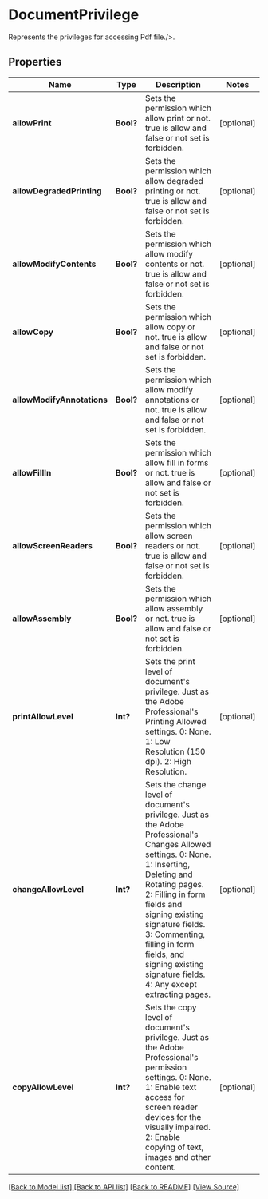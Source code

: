 # DocumentPrivilege
Represents the privileges for accessing Pdf file./>.

## Properties
Name | Type | Description | Notes
------------ | ------------- | ------------- | -------------
**allowPrint** | **Bool?** | Sets the permission which allow print or not. true is allow and false or not set is forbidden. | [optional]
**allowDegradedPrinting** | **Bool?** | Sets the permission which allow degraded printing or not. true is allow and false or not set is forbidden. | [optional]
**allowModifyContents** | **Bool?** | Sets the permission which allow modify contents or not. true is allow and false or not set is forbidden. | [optional]
**allowCopy** | **Bool?** | Sets the permission which allow copy or not. true is allow and false or not set is forbidden. | [optional]
**allowModifyAnnotations** | **Bool?** | Sets the permission which allow modify annotations or not. true is allow and false or not set is forbidden. | [optional]
**allowFillIn** | **Bool?** | Sets the permission which allow fill in forms or not. true is allow and false or not set is forbidden. | [optional]
**allowScreenReaders** | **Bool?** | Sets the permission which allow screen readers or not. true is allow and false or not set is forbidden. | [optional]
**allowAssembly** | **Bool?** | Sets the permission which allow assembly or not. true is allow and false or not set is forbidden. | [optional]
**printAllowLevel** | **Int?** | Sets the print level of document's privilege. Just as the Adobe Professional's Printing Allowed settings. 0: None. 1: Low Resolution (150 dpi). 2: High Resolution. | [optional]
**changeAllowLevel** | **Int?** | Sets the change level of document's privilege. Just as the Adobe Professional's Changes Allowed settings. 0: None. 1: Inserting, Deleting and Rotating pages. 2: Filling in form fields and signing existing signature fields. 3: Commenting, filling in form fields, and signing existing signature fields. 4: Any except extracting pages. | [optional]
**copyAllowLevel** | **Int?** | Sets the copy level of document's privilege. Just as the Adobe Professional's permission settings. 0: None. 1: Enable text access for screen reader devices for the visually impaired. 2: Enable copying of text, images and other content. | [optional]

[[Back to Model list]](../README.md#documentation-for-models) [[Back to API list]](../README.md#documentation-for-api-endpoints) [[Back to README]](../README.md) [[View Source]](../AsposePdfCloud/Models/DocumentPrivilege.ts)

